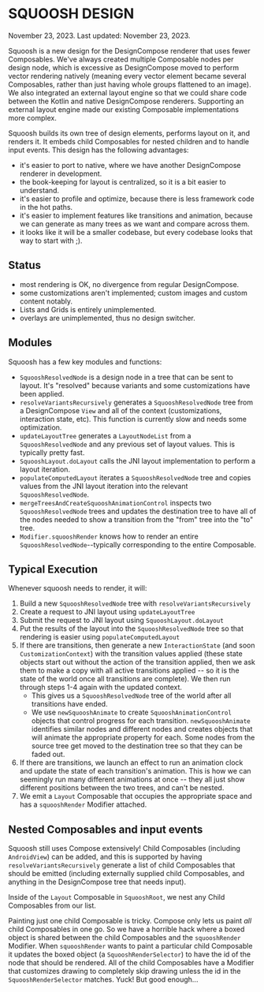 # SQUOOSH DESIGN
November 23, 2023. Last updated: November 23, 2023.

Squoosh is a new design for the DesignCompose renderer that uses fewer Composables. We've always
created multiple Composable nodes per design node, which is excessive as DesignCompose moved to
perform vector rendering natively (meaning every vector element became several Composables, rather
than just having whole groups flattened to an image). We also integrated an external layout engine
so that we could share code between the Kotlin and native DesignCompose renderers. Supporting an
external layout engine made our existing Composable implementations more complex.

Squoosh builds its own tree of design elements, performs layout on it, and renders it. It embeds
child Composables for nested children and to handle input events. This design has the following
advantages:

 - it's easier to port to native, where we have another DesignCompose renderer in development.
 - the book-keeping for layout is centralized, so it is a bit easier to understand.
 - it's easier to profile and optimize, because there is less framework code in the hot paths.
 - it's easier to implement features like transitions and animation, because we can generate as many
   trees as we want and compare across them.
 - it looks like it will be a smaller codebase, but every codebase looks that way to start with ;).

## Status
- most rendering is OK, no divergence from regular DesignCompose.
- some customizations aren't implemented; custom images and custom content notably.
- Lists and Grids is entirely unimplemented.
- overlays are unimplemented, thus no design switcher.

## Modules
Squoosh has a few key modules and functions:

 - `SquooshResolvedNode` is a design node in a tree that can be sent to layout. It's "resolved"
   because variants and some customizations have been applied.
 - `resolveVariantsRecursively` generates a `SquooshResolvedNode` tree from a DesignCompose `View`
   and all of the context (customizations, interaction state, etc). This function is currently
   slow and needs some optimization.
 - `updateLayoutTree` generates a `LayoutNodeList` from a `SquooshResolvedNode` and any previous
   set of layout values. This is typically pretty fast.
 - `SquooshLayout.doLayout` calls the JNI layout implementation to perform a layout iteration.
 - `populateComputedLayout` iterates a `SquooshResolvedNode` tree and copies values from the JNI
   layout iteration into the relevant `SquooshResolvedNode`.
 - `mergeTreesAndCreateSquooshAnimationControl` inspects two `SquooshResolvedNode` trees and updates
   the destination tree to have all of the nodes needed to show a transition from the "from" tree
   into the "to" tree.
 - `Modifier.squooshRender` knows how to render an entire `SquooshResolvedNode`--typically
   corresponding to the entire Composable.

## Typical Execution
Whenever squoosh needs to render, it will:

1. Build a new `SquooshResolvedNode` tree with `resolveVariantsRecursively`
2. Create a request to JNI layout using `updateLayoutTree`
3. Submit the request to JNI layout using `SquooshLayout.doLayout`
4. Put the results of the layout into the `SquooshResolvedNode` tree so that rendering is easier
   using `populateComputedLayout`
5. If there are transitions, then generate a new `InteractionState` (and soon `CustomizationContext`)
   with the transition values applied (these state objects start out without the action of the
   transition applied, then we ask them to make a copy with all active transitions applied -- so it
   is the state of the world once all transitions are complete). We then run through steps 1-4 again
   with the updated context.
    * This gives us a `SquooshResolvedNode` tree of the world after all transitions have ended.
    * We use `newSquooshAnimate` to create `SquooshAnimationControl` objects that control progress
      for each transition. `newSquooshAnimate` identifies similar nodes and different nodes and
      creates objects that will animate the appropriate property for each. Some nodes from the source
      tree get moved to the destination tree so that they can be faded out.
6. If there are transitions, we launch an effect to run an animation clock and update the state of
   each transition's animation. This is how we can seemingly run many different animations at once
   -- they all just show different positions between the two trees, and can't be nested.
7. We emit a `Layout` Composable that occupies the appropriate space and has a `squooshRender`
   Modifier attached.

## Nested Composables and input events
Squoosh still uses Compose extensively! Child Composables (including `AndroidView`) can be added,
and this is supported by having `resolveVariantsRecursively` generate a list of child Composables
that should be emitted (including externally supplied child Composables, and anything in the
DesignCompose tree that needs input).

Inside of the `Layout` Composable in `SquooshRoot`, we nest any Child Composables from our list.

Painting just one child Composable is tricky. Compose only lets us paint *all* child Composables in
one go. So we have a horrible hack where a boxed object is shared between the child Composables and
the `squooshRender` Modifier. When `squooshRender` wants to paint a particular child Composable it
updates the boxed object (a `SquooshRenderSelector`) to have the id of the node that should be
rendered. All of the child Composables have a Modifier that customizes drawing to completely skip
drawing unless the id in the `SquooshRenderSelector` matches. Yuck! But good enough...
